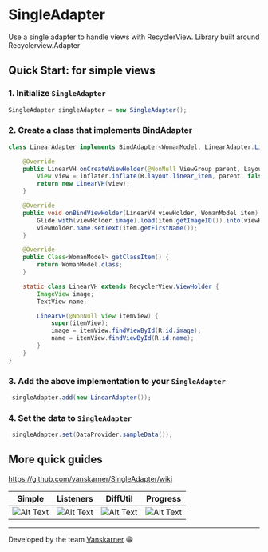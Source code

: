 # SingleAdapter
Use a single adapter to handle views with RecyclerView. Library built around Recyclerview.Adapter

## Quick Start: for simple views
### 1. Initialize `SingleAdapter`
```java
SingleAdapter singleAdapter = new SingleAdapter();
```
### 2. Create a class that implements BindAdapter
```java
class LinearAdapter implements BindAdapter<WomanModel, LinearAdapter.LinearVH> {

    @Override
    public LinearVH onCreateViewHolder(@NonNull ViewGroup parent, LayoutInflater inflater) {
        View view = inflater.inflate(R.layout.linear_item, parent, false);
        return new LinearVH(view);
    }

    @Override
    public void onBindViewHolder(LinearVH viewHolder, WomanModel item) {
        Glide.with(viewHolder.image).load(item.getImageID()).into(viewHolder.image);
        viewHolder.name.setText(item.getFirstName());
    }

    @Override
    public Class<WomanModel> getClassItem() {
        return WomanModel.class;
    }

    static class LinearVH extends RecyclerView.ViewHolder {
        ImageView image;
        TextView name;

        LinearVH(@NonNull View itemView) {
            super(itemView);
            image = itemView.findViewById(R.id.image);
            name = itemView.findViewById(R.id.name);
        }
    }
}
```
### 3. Add the above implementation to your `SingleAdapter`
```java
 singleAdapter.add(new LinearAdapter());
 ```
### 4. Set the data to `SingleAdapter`
```java
 singleAdapter.set(DataProvider.sampleData());
 ```

## More quick guides
https://github.com/vanskarner/SingleAdapter/wiki

| Simple | Listeners | DiffUtil | Progress |
| ------------- | ------------- | ------------- | ------------- |
| ![Alt Text](https://github.com/vanskarner/SingleAdapter/blob/refactoring/info/simple_example.gif)  | ![Alt Text](https://github.com/vanskarner/SingleAdapter/blob/refactoring/info/listener_example.gif)  | ![Alt Text](https://github.com/vanskarner/SingleAdapter/blob/refactoring/info/diff_example.gif)  | ![Alt Text](https://github.com/vanskarner/SingleAdapter/blob/refactoring/info/progress_example.gif)  |

---
Developed by the team [Vanskarner](https://github.com/vanskarner)  :grin:
